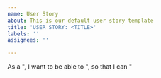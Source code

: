 ```yaml
---
name: User Story
about: This is our default user story template
title: 'USER STORY: <TITLE>'
labels: ''
assignees: ''

---
```


As a ", I want to be able to ", so that I can "
